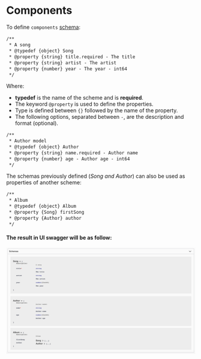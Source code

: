 # Components
To define `components` [schema](https://swagger.io/docs/specification/components/):

```
/**
 * A song
 * @typedef {object} Song
 * @property {string} title.required - The title
 * @property {string} artist - The artist
 * @property {number} year - The year - int64
 */
```
Where:
- **typedef** is the name of the scheme and is **required**.
- The keyword `@property` is used to define the properties.
- Type is defined between `{}` followed by the name of the property.
- The following options, separated between ` - `, are the description and format (optional).


```
/**
 * Author model
 * @typedef {object} Author
 * @property {string} name.required - Author name
 * @property {number} age - Author age - int64
 */
```

The schemas previously defined (*Song and Author*) can also be used as properties of another scheme:
```
/**
 * Album
 * @typedef {object} Album
 * @property {Song} firstSong
 * @property {Author} author
 */
```

#### The result in UI swagger will be as follow:
<img src="./assets/components.png"/>
